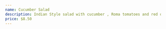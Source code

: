 ```yaml
---
name: Cucumber Salad
description: Indian Style salad with cucumber , Roma tomatoes and red onion with chat masala.
price: $8.50
---
```


